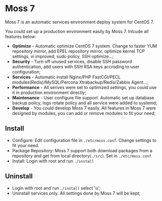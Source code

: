 # Moss 7

Moss 7 is an automatic services environment deploy system for CentOS 7.

You could set up a production environment easily by Moss 7. Inlcude all features below:

* **Optimize** - Automatic optimize CentOS 7 system. Change to faster YUM repository mirror, add EPEL repository mirror, optimize kernel TCP settings, vi improved, sudo policy, SSH optimize...;
* **Security** - Turn off unused services, disable SSH password authentication, add users with SSH RSA keys accroding to user configuration;
* **Services** - Automatic install Nginx/PHP FastCGI/PECL modules(Redis)/MySQL/Percona Xtrabackup/Redis/Zabbix Agent...;
* **Performance** - All serives were set to optimized settings, you could use it in production environment directly;
* **Maintenance** - User configure file support. Automatic set up database backup policy, logs rotate policy and all service were added to systemd;
* **Develop** - You could develop Moss 7 easily. All features in Moss 7 were designed by modules, you can add or remove modules to fit your need;

## Install
* Configure: Edit configuration file in ```./etc/moss.conf```. Change settings to fit your need.
* Package Repository: Moss 7 support both download packages from a repository and get from local directory(```./src```). Set in ```./etc/moss.conf```
* Install: Login with root and run ```./install ```

## Uninstall
* Login with root and run ```./install``` select 'u';
* Uninstall services only. All settings done by Moss 7 will be kept;
